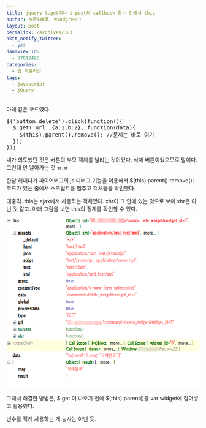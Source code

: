 ```yaml
---
title: jquery $.get이나 $.post의 callback 함수 안에서 this
author: 녹풍(綠風, Windgreen)
layout: post
permalink: /archives/383
aktt_notify_twitter:
  - yes
daumview_id:
  - 37012496
categories:
  - 웹 퍼블리싱
tags:
  - javascript
  - jQuery
---
```

아래 같은 코드였다.

<pre class="brush:js">$(&#039;button.delete&#039;).click(function(){
  $.get(&#039;url&#039;,{a:1,b:2}, function(data){
    $(this).parent().remove(); //문제는 바로 여기
  });
});
</pre>

내가 의도했던 것은 버튼의 부모 객체를 날리는 것이었다. 삭제 버튼이었으므로 말이다. 그런데 안 날아가는 것 ㅠ.ㅠ

한참 헤매다가 파이어버그의 js 디버그 기능을 이용해서 $(this).parent().remove(); 코드가 있는 줄에서 스크립트를 멈추고 객체들을 확인했다.

대충격. this는 ajax에서 사용하는 객체였다. xhr이 그 안에 있는 것으로 보아 xhr은 아닌 것 같고. 아래 그림을 보면 this의 정체를 확인할 수 있다.

<img src="/uploads/legacy/old-images/1/cfile23.uf.160C66494D4BC8A4261149.png" class="aligncenter" width="567" height="444" alt="" />

그래서 해결한 방법은, $.get 이 나오기 전에 $(this).parent()를 var widget에 집어넣고 활용했다.

변수를 적게 사용하는 게 능사는 아닌 듯.